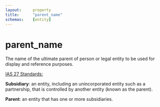 ```yaml
---
layout:		property
title:		"parent_name"
schemas:	[entity]
---
```


# parent_name
The name of the ultimate parent of person or legal entity to be used for display and reference purposes.

[IAS 27 Standards:][iasstand]

**Subsidiary**: an entity, including an unincorporated entity such as a partnership, that is controlled by another entity (known as the parent).

**Parent**: an entity that has one or more subsidiaries.

[iasstand]: http://www.iasplus.com/en-gb/standards/ias/ias27
